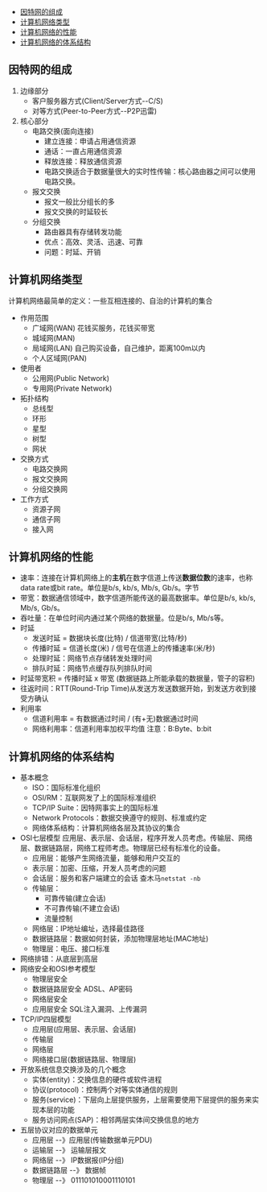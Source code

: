 <!--
 * @Descripttion: 
 * @version: 
 * @Author: Yuanshuo
 * @Date: 2020-03-06 17:48:50
 * @LastEditors: Yuanshuo
 * @LastEditTime: 2020-03-07 13:35:09
 -->
<!-- TOC -->

- [因特网的组成](#因特网的组成)
- [计算机网络类型](#计算机网络类型)
- [计算机网络的性能](#计算机网络的性能)
- [计算机网络的体系结构](#计算机网络的体系结构)

<!-- /TOC -->
## 因特网的组成
1. 边缘部分
    - 客户服务器方式(Client/Server方式--C/S)
    - 对等方式(Peer-to-Peer方式--P2P迅雷)
2. 核心部分
    - 电路交换(面向连接)
        - 建立连接：申请占用通信资源
        - 通话：一直占用通信资源
        - 释放连接：释放通信资源
        - 电路交换适合于数据量很大的实时性传输：核心路由器之间可以使用电路交换。
    - 报文交换
        - 报文一般比分组长的多
        - 报文交换的时延较长
    - 分组交换
        - 路由器具有存储转发功能
        - 优点：高效、灵活、迅速、可靠
        - 问题：时延、开销
## 计算机网络类型
计算机网络最简单的定义：一些互相连接的、自治的计算机的集合
- 作用范围
    - 广域网(WAN) 花钱买服务，花钱买带宽
    - 城域网(MAN)
    - 局域网(LAN) 自己购买设备，自己维护，距离100m以内
    - 个人区域网(PAN) 
- 使用者
    - 公用网(Public Network)
    - 专用网(Private Network)
- 拓扑结构
    - 总线型
    - 环形
    - 星型
    - 树型
    - 网状
- 交换方式
    - 电路交换网
    - 报文交换网
    - 分组交换网
- 工作方式
    - 资源子网
    - 通信子网
    - 接入网
## 计算机网络的性能
- 速率：连接在计算机网络上的**主机**在数字信道上传送**数据位数**的速率，也称data rate或bit rate。单位是b/s, kb/s, Mb/s, Gb/s。字节
- 带宽：数据通信领域中，数字信道所能传送的最高数据率。单位是b/s, kb/s, Mb/s, Gb/s。
- 吞吐量：在单位时间内通过某个网络的数据量。位是b/s, Mb/s等。
- 时延
    - 发送时延 = 数据块长度(比特) / 信道带宽(比特/秒)
    - 传播时延 = 信道长度(米) / 信号在信道上的传播速率(米/秒)
    - 处理时延：网络节点存储转发处理时间
    - 排队时延：网络节点缓存队列排队时间
- 时延带宽积 = 传播时延 x 带宽 (数据链路上所能承载的数据量，管子的容积)
- 往返时间：RTT(Round-Trip Time)从发送方发送数据开始，到发送方收到接受方确认
- 利用率
    - 信道利用率 = 有数据通过时间 / (有+无)数据通过时间
    - 网络利用率：信道利用率加权平均值
注意：B:Byte、b:bit
## 计算机网络的体系结构
- 基本概念
    - ISO：国际标准化组织
    - OSI/RM：互联网发了上的国际标准组织
    - TCP/IP Suite：因特网事实上的国际标准
    - Network Protocols：数据交换遵守的规则、标准或约定
    - 网络体系结构：计算机网络各层及其协议的集合
- OSI七层模型
应用层、表示层、会话层，程序开发人员考虑。传输层、网络层、数据链路层，网络工程师考虑。物理层已经有标准化的设备。
    - 应用层：能够产生网络流量，能够和用户交互的
    - 表示层：加密、压缩，开发人员考虑的问题
    - 会话层：服务和客户端建立的会话 查木马`netstat -nb` 
    - 传输层：
        - 可靠传输(建立会话)
        - 不可靠传输(不建立会话)
        - 流量控制
    - 网络层：IP地址编址，选择最佳路径
    - 数据链路层：数据如何封装，添加物理层地址(MAC地址)
    - 物理层：电压、接口标准
- 网络排错：从底层到高层
- 网络安全和OSI参考模型
    - 物理层安全
    - 数据链路层安全 ADSL、AP密码
    - 网络层安全
    - 应用层安全 SQL注入漏洞、上传漏洞
- TCP/IP四层模型
    - 应用层(应用层、表示层、会话层)
    - 传输层
    - 网络层
    - 网络接口层(数据链路层、物理层)
- 开放系统信息交换涉及的几个概念
    - 实体(entity)：交换信息的硬件或软件进程
    - 协议(protocol)：控制两个对等实体通信的规则
    - 服务(service)：下层向上层提供服务，上层需要使用下层提供的服务来实现本层的功能
    - 服务访问网点(SAP)：相邻两层实体间交换信息的地方
- 五层协议对应的数据单元
    - 应用层 --》应用层(传输数据单元PDU)
    - 运输层 --》 运输层报文
    - 网络层 --》 IP数据报(IP分组)
    - 数据链路层 --》 数据帧
    - 物理层 --》 011101010001110101
